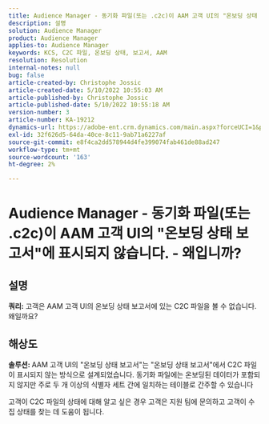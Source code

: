 ```yaml
---
title: Audience Manager - 동기화 파일(또는 .c2c)이 AAM 고객 UI의 "온보딩 상태 보고서"에 표시되지 않습니다. - 왜입니까?
description: 설명
solution: Audience Manager
product: Audience Manager
applies-to: Audience Manager
keywords: KCS, C2C 파일, 온보딩 상태, 보고서, AAM
resolution: Resolution
internal-notes: null
bug: false
article-created-by: Christophe Jossic
article-created-date: 5/10/2022 10:55:03 AM
article-published-by: Christophe Jossic
article-published-date: 5/10/2022 10:55:18 AM
version-number: 3
article-number: KA-19212
dynamics-url: https://adobe-ent.crm.dynamics.com/main.aspx?forceUCI=1&pagetype=entityrecord&etn=knowledgearticle&id=988a5ca3-4fd0-ec11-a7b5-00224809c101
exl-id: 32f626d5-64da-40ce-8c11-9ab71a6227af
source-git-commit: e8f4ca2dd578944d4fe399074fab461de88ad247
workflow-type: tm+mt
source-wordcount: '163'
ht-degree: 2%

---
```


# Audience Manager - 동기화 파일(또는 .c2c)이 AAM 고객 UI의 &quot;온보딩 상태 보고서&quot;에 표시되지 않습니다. - 왜입니까?

## 설명

<b>쿼리:</b> 고객은 AAM 고객 UI의 온보딩 상태 보고서에 있는 C2C 파일을 볼 수 없습니다. 왜일까요?

## 해상도


<b>솔루션: </b>AAM 고객 UI의 &quot;온보딩 상태 보고서&quot;는 &quot;온보딩 상태 보고서&quot;에서 C2C 파일이 표시되지 않는 방식으로 설계되었습니다. 동기화 파일에는 온보딩된 데이터가 포함되지 않지만 주로 두 개 이상의 식별자 세트 간에 일치하는 테이블로 간주할 수 있습니다

고객이 C2C 파일의 상태에 대해 알고 싶은 경우 고객은 지원 팀에 문의하고 고객이 수집 상태를 찾는 데 도움이 됩니다.
